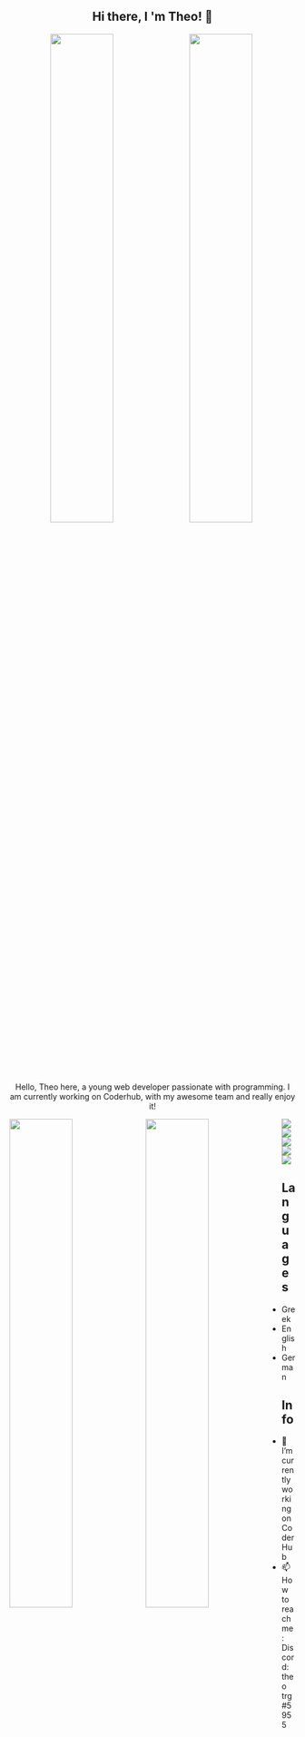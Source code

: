  <h2 align="center"> Hi there, I 'm Theo! 👋</h2> 

<p align='center'>
  <a href="https://twitter.com/Theo65434871"><img align="center" width="47%" src="https://img.shields.io/badge/Twitter-%231DA1F2.svg?style=for-the-badge&logo=Twitter&logoColor=white" /></a>&nbsp;
  <a href="https://theotrg-portfolio.netlify.app"><img align="center" width="47%" src="https://img.shields.io/badge/Portfolio-%23000000.svg?style=for-the-badge&logo=firefox&logoColor=#FF7139" /></a>&nbsp;
 </p>
 
 <p align='center'>
 Hello, Theo here, a young web developer passionate with programming. I am currently 
 working on Coderhub, with my awesome team and really enjoy it!
</p>
 
 
<img align="left" width="47%" src="https://github-readme-stats.vercel.app/api?username=Theotrg07&show_icons=true&theme=radical" />
<img align="left" width="47%" src="https://github-readme-stats.vercel.app/api/top-langs/?username=Theotrg07&layout=compact" />

<img align='left' src="https://img.shields.io/badge/html5-%23E34F26.svg?style=for-the-badge&logo=html5&logoColor=white" />
<img  src="https://img.shields.io/badge/css3-%231572B6.svg?style=for-the-badge&logo=css3&logoColor=white" />

<img align='left' src='https://img.shields.io/badge/javascript-%23323330.svg?style=for-the-badge&logo=javascript&logoColor=%23F7DF1E'/>
<img src='https://img.shields.io/badge/react-%2320232a.svg?style=for-the-badge&logo=react&logoColor=%2361DAFB'/>

<img src='https://img.shields.io/badge/python-3670A0?style=for-the-badge&logo=python&logoColor=ffdd54'/>

## Languages
- Greek
- English
- German

## Info
- 🔭 I’m currently working on CoderHub
- 📫 How to reach me: Discord: theo trg#5955







